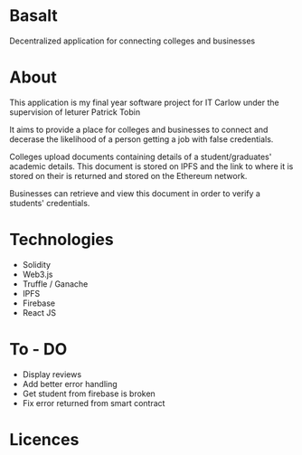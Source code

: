# Basalt
Decentralized application for connecting colleges and businesses

# About
This application is my final year software project for IT Carlow under the supervision of leturer Patrick Tobin

It aims to provide a place for colleges and businesses to connect and decerase the likelihood of a person 
getting a job with false credentials.

Colleges upload documents containing details of a student/graduates' academic details. This document is stored on IPFS and the link to where it is stored on their is returned and stored on the Ethereum network. 

Businesses can retrieve and view this document in order to verify a students' credentials.

# Technologies
- Solidity
- Web3.js
- Truffle / Ganache
- IPFS
- Firebase
- React JS

# To - DO
- Display reviews
- Add better error handling
- Get student from firebase is broken
- Fix error returned from smart contract


# Licences
